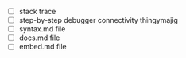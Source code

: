 - [ ] stack trace
- [ ] step-by-step debugger connectivity thingymajig
- [ ] syntax.md file
- [ ] docs.md file
- [ ] embed.md file

